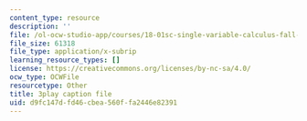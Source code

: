 ```yaml
---
content_type: resource
description: ''
file: /ol-ocw-studio-app/courses/18-01sc-single-variable-calculus-fall-2010/d9fc147dfd46cbea560ffa2446e82391_eHJuAByQf5A.srt
file_size: 61318
file_type: application/x-subrip
learning_resource_types: []
license: https://creativecommons.org/licenses/by-nc-sa/4.0/
ocw_type: OCWFile
resourcetype: Other
title: 3play caption file
uid: d9fc147d-fd46-cbea-560f-fa2446e82391
---
```


